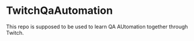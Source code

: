 # TwitchQaAutomation
This repo is supposed to be used to learn QA AUtomation together through Twitch.
